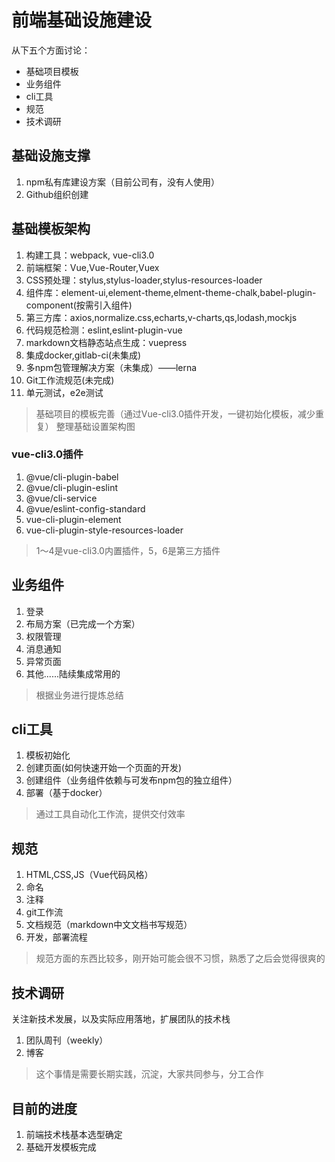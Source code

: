 # 前端基础设施建设

从下五个方面讨论：
- 基础项目模板
- 业务组件
- cli工具
- 规范
- 技术调研

## 基础设施支撑
1. npm私有库建设方案（目前公司有，没有人使用）
2. Github组织创建

## 基础模板架构
1. 构建工具：webpack, vue-cli3.0
2. 前端框架：Vue,Vue-Router,Vuex
3. CSS预处理：stylus,stylus-loader,stylus-resources-loader
4. 组件库：element-ui,element-theme,elment-theme-chalk,babel-plugin-component(按需引入组件)
5. 第三方库：axios,normalize.css,echarts,v-charts,qs,lodash,mockjs
6. 代码规范检测：eslint,eslint-plugin-vue
7. markdown文档静态站点生成：vuepress
8. 集成docker,gitlab-ci(未集成)
9. 多npm包管理解决方案（未集成）——lerna
10. Git工作流规范(未完成)
11. 单元测试，e2e测试

> 基础项目的模板完善（通过Vue-cli3.0插件开发，一键初始化模板，减少重复）
> 整理基础设置架构图

### vue-cli3.0插件
1. @vue/cli-plugin-babel
2. @vue/cli-plugin-eslint
3. @vue/cli-service
4. @vue/eslint-config-standard
5. vue-cli-plugin-element
6. vue-cli-plugin-style-resources-loader

> 1～4是vue-cli3.0内置插件，5，6是第三方插件

## 业务组件
1. 登录
2. 布局方案（已完成一个方案）
3. 权限管理 
4. 消息通知
5. 异常页面
6. 其他......陆续集成常用的

> 根据业务进行提炼总结

## cli工具
1. 模板初始化
2. 创建页面(如何快速开始一个页面的开发)
3. 创建组件（业务组件依赖与可发布npm包的独立组件）
4. 部署（基于docker）

> 通过工具自动化工作流，提供交付效率

## 规范
1. HTML,CSS,JS（Vue代码风格）
2. 命名
3. 注释
4. git工作流
5. 文档规范（markdown中文文档书写规范）
6. 开发，部署流程

> 规范方面的东西比较多，刚开始可能会很不习惯，熟悉了之后会觉得很爽的
## 技术调研
关注新技术发展，以及实际应用落地，扩展团队的技术栈
1. 团队周刊（weekly）
2. 博客

> 这个事情是需要长期实践，沉淀，大家共同参与，分工合作

## 目前的进度
1. 前端技术栈基本选型确定
2. 基础开发模板完成